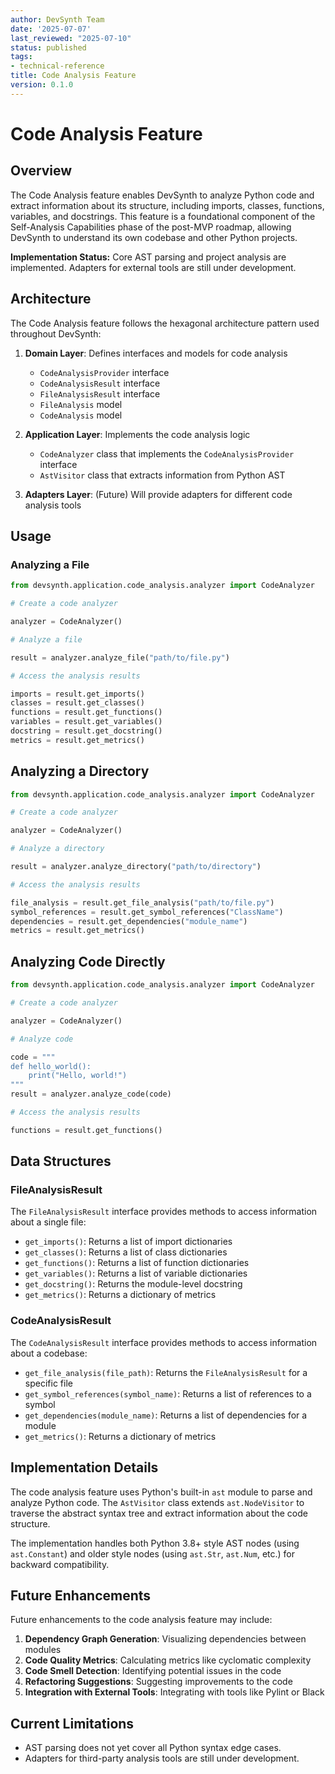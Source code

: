 ```yaml
---
author: DevSynth Team
date: '2025-07-07'
last_reviewed: "2025-07-10"
status: published
tags:
- technical-reference
title: Code Analysis Feature
version: 0.1.0
---
```


# Code Analysis Feature

## Overview

The Code Analysis feature enables DevSynth to analyze Python code and extract information about its structure, including imports, classes, functions, variables, and docstrings. This feature is a foundational component of the Self-Analysis Capabilities phase of the post-MVP roadmap, allowing DevSynth to understand its own codebase and other Python projects.

**Implementation Status:** Core AST parsing and project analysis are implemented. Adapters for external tools are still under development.

## Architecture

The Code Analysis feature follows the hexagonal architecture pattern used throughout DevSynth:

1. **Domain Layer**: Defines interfaces and models for code analysis
   - `CodeAnalysisProvider` interface
   - `CodeAnalysisResult` interface
   - `FileAnalysisResult` interface
   - `FileAnalysis` model
   - `CodeAnalysis` model

2. **Application Layer**: Implements the code analysis logic
   - `CodeAnalyzer` class that implements the `CodeAnalysisProvider` interface
   - `AstVisitor` class that extracts information from Python AST

3. **Adapters Layer**: (Future) Will provide adapters for different code analysis tools

## Usage

### Analyzing a File

```python
from devsynth.application.code_analysis.analyzer import CodeAnalyzer

# Create a code analyzer

analyzer = CodeAnalyzer()

# Analyze a file

result = analyzer.analyze_file("path/to/file.py")

# Access the analysis results

imports = result.get_imports()
classes = result.get_classes()
functions = result.get_functions()
variables = result.get_variables()
docstring = result.get_docstring()
metrics = result.get_metrics()
```

## Analyzing a Directory

```python
from devsynth.application.code_analysis.analyzer import CodeAnalyzer

# Create a code analyzer

analyzer = CodeAnalyzer()

# Analyze a directory

result = analyzer.analyze_directory("path/to/directory")

# Access the analysis results

file_analysis = result.get_file_analysis("path/to/file.py")
symbol_references = result.get_symbol_references("ClassName")
dependencies = result.get_dependencies("module_name")
metrics = result.get_metrics()
```

## Analyzing Code Directly

```python
from devsynth.application.code_analysis.analyzer import CodeAnalyzer

# Create a code analyzer

analyzer = CodeAnalyzer()

# Analyze code

code = """
def hello_world():
    print("Hello, world!")
"""
result = analyzer.analyze_code(code)

# Access the analysis results

functions = result.get_functions()
```

## Data Structures

### FileAnalysisResult

The `FileAnalysisResult` interface provides methods to access information about a single file:

- `get_imports()`: Returns a list of import dictionaries
- `get_classes()`: Returns a list of class dictionaries
- `get_functions()`: Returns a list of function dictionaries
- `get_variables()`: Returns a list of variable dictionaries
- `get_docstring()`: Returns the module-level docstring
- `get_metrics()`: Returns a dictionary of metrics

### CodeAnalysisResult

The `CodeAnalysisResult` interface provides methods to access information about a codebase:

- `get_file_analysis(file_path)`: Returns the `FileAnalysisResult` for a specific file
- `get_symbol_references(symbol_name)`: Returns a list of references to a symbol
- `get_dependencies(module_name)`: Returns a list of dependencies for a module
- `get_metrics()`: Returns a dictionary of metrics

## Implementation Details

The code analysis feature uses Python's built-in `ast` module to parse and analyze Python code. The `AstVisitor` class extends `ast.NodeVisitor` to traverse the abstract syntax tree and extract information about the code structure.

The implementation handles both Python 3.8+ style AST nodes (using `ast.Constant`) and older style nodes (using `ast.Str`, `ast.Num`, etc.) for backward compatibility.

## Future Enhancements

Future enhancements to the code analysis feature may include:

1. **Dependency Graph Generation**: Visualizing dependencies between modules
2. **Code Quality Metrics**: Calculating metrics like cyclomatic complexity
3. **Code Smell Detection**: Identifying potential issues in the code
4. **Refactoring Suggestions**: Suggesting improvements to the code
5. **Integration with External Tools**: Integrating with tools like Pylint or Black

## Current Limitations

- AST parsing does not yet cover all Python syntax edge cases.
- Adapters for third-party analysis tools are still under development.
